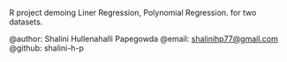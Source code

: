 R project demoing Liner Regression, Polynomial Regression. for two datasets.

@author: Shalini Hullenahalli Papegowda
@email: shalinihp77@gmail.com
@github: shalini-h-p